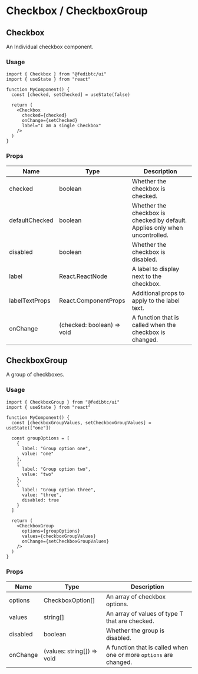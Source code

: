 # Checkbox / CheckboxGroup

## Checkbox

An Individual checkbox component.

### Usage

```tsx
import { Checkbox } from "@fedibtc/ui"
import { useState } from "react"

function MyComponent() {
  const [checked, setChecked] = useState(false)

  return (
    <Checkbox
      checked={checked}
      onChange={setChecked}
      label="I am a single Checkbox"
    />
  )
}
```

### Props

| Name           | Type                              | Description                                                                 |
| -------------- | --------------------------------- | --------------------------------------------------------------------------- |
| checked        | boolean                           | Whether the checkbox is checked.                                            |
| defaultChecked | boolean                           | Whether the checkbox is checked by default. Applies only when uncontrolled. |
| disabled       | boolean                           | Whether the checkbox is disabled.                                           |
| label          | React.ReactNode                   | A label to display next to the checkbox.                                    |
| labelTextProps | React.ComponentProps<typeof Text> | Additional props to apply to the label text.                                |
| onChange       | (checked: boolean) => void        | A function that is called when the checkbox is changed.                     |

## CheckboxGroup

A group of checkboxes.

### Usage

```tsx
import { CheckboxGroup } from "@fedibtc/ui"
import { useState } from "react"

function MyComponent() {
  const [checkboxGroupValues, setCheckboxGroupValues] = useState(["one"])

  const groupOptions = [
    {
      label: "Group option one",
      value: "one"
    },
    {
      label: "Group option two",
      value: "two"
    },
    {
      label: "Group option three",
      value: "three",
      disabled: true
    }
  ]

  return (
    <CheckboxGroup
      options={groupOptions}
      values={checkboxGroupValues}
      onChange={setCheckboxGroupValues}
    />
  )
}
```

### Props

| Name     | Type                       | Description                                                       |
| -------- | -------------------------- | ----------------------------------------------------------------- |
| options  | CheckboxOption[]           | An array of checkbox options.                                     |
| values   | string[]                   | An array of values of type T that are checked.                    |
| disabled | boolean                    | Whether the group is disabled.                                    |
| onChange | (values: string[]) => void | A function that is called when one or more `options` are changed. |
